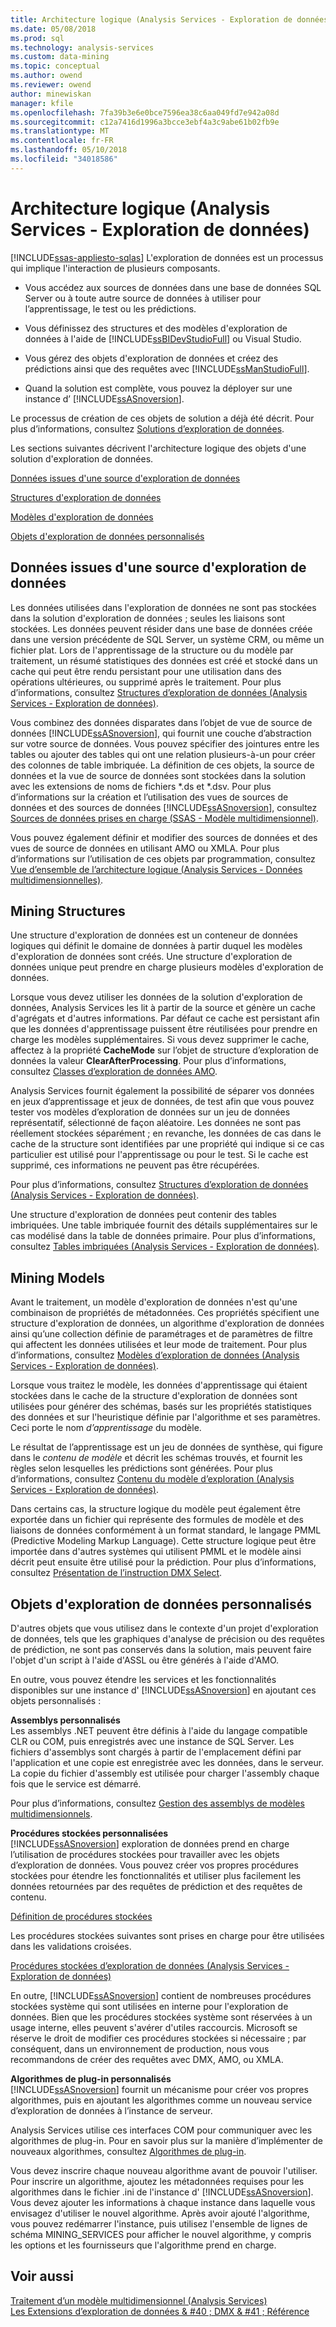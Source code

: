 ```yaml
---
title: Architecture logique (Analysis Services - Exploration de données) | Documents Microsoft
ms.date: 05/08/2018
ms.prod: sql
ms.technology: analysis-services
ms.custom: data-mining
ms.topic: conceptual
ms.author: owend
ms.reviewer: owend
author: minewiskan
manager: kfile
ms.openlocfilehash: 7fa39b3e6e0bce7596ea38c6aa049fd7e942a08d
ms.sourcegitcommit: c12a7416d1996a3bcce3ebf4a3c9abe61b02fb9e
ms.translationtype: MT
ms.contentlocale: fr-FR
ms.lasthandoff: 05/10/2018
ms.locfileid: "34018586"
---
```

# <a name="logical-architecture-analysis-services---data-mining"></a>Architecture logique (Analysis Services - Exploration de données)
[!INCLUDE[ssas-appliesto-sqlas](../../includes/ssas-appliesto-sqlas.md)]
  L'exploration de données est un processus qui implique l'interaction de plusieurs composants.  
  
-   Vous accédez aux sources de données dans une base de données SQL Server ou à toute autre source de données à utiliser pour l’apprentissage, le test ou les prédictions.  
  
-   Vous définissez des structures et des modèles d'exploration de données à l'aide de [!INCLUDE[ssBIDevStudioFull](../../includes/ssbidevstudiofull-md.md)] ou Visual Studio.  
  
-   Vous gérez des objets d'exploration de données et créez des prédictions ainsi que des requêtes avec [!INCLUDE[ssManStudioFull](../../includes/ssmanstudiofull-md.md)].  
  
-   Quand la solution est complète, vous pouvez la déployer sur une instance d’ [!INCLUDE[ssASnoversion](../../includes/ssasnoversion-md.md)].  
  
 Le processus de création de ces objets de solution a déjà été décrit. Pour plus d’informations, consultez [Solutions d’exploration de données](../../analysis-services/data-mining/data-mining-solutions.md).  
  
 Les sections suivantes décrivent l'architecture logique des objets d'une solution d'exploration de données.  
  
 [Données issues d'une source d'exploration de données](#bkmk_SourceData)  
  
 [Structures d'exploration de données](#bkmk_Structures)  
  
 [Modèles d'exploration de données](#bkmk_Models)  
  
 [Objets d'exploration de données personnalisés](#bkmk_CustomObjects)  
  
##  <a name="bkmk_SourceData"></a> Données issues d'une source d'exploration de données  
 Les données utilisées dans l'exploration de données ne sont pas stockées dans la solution d'exploration de données ; seules les liaisons sont stockées. Les données peuvent résider dans une base de données créée dans une version précédente de SQL Server, un système CRM, ou même un fichier plat. Lors de l'apprentissage de la structure ou du modèle par traitement, un résumé statistiques des données est créé et stocké dans un cache qui peut être rendu persistant pour une utilisation dans des opérations ultérieures, ou supprimé après le traitement. Pour plus d’informations, consultez [Structures d’exploration de données &#40;Analysis Services - Exploration de données&#41;](../../analysis-services/data-mining/mining-structures-analysis-services-data-mining.md).  
  
 Vous combinez des données disparates dans l’objet de vue de source de données [!INCLUDE[ssASnoversion](../../includes/ssasnoversion-md.md)], qui fournit une couche d’abstraction sur votre source de données. Vous pouvez spécifier des jointures entre les tables ou ajouter des tables qui ont une relation plusieurs-à-un pour créer des colonnes de table imbriquée. La définition de ces objets, la source de données et la vue de source de données sont stockées dans la solution avec les extensions de noms de fichiers *.ds et \*.dsv. Pour plus d’informations sur la création et l’utilisation des vues de sources de données et des sources de données [!INCLUDE[ssASnoversion](../../includes/ssasnoversion-md.md)], consultez [Sources de données prises en charge &#40;SSAS - Modèle multidimensionnel&#41;](../../analysis-services/multidimensional-models/supported-data-sources-ssas-multidimensional.md).  
  
 Vous pouvez également définir et modifier des sources de données et des vues de source de données en utilisant AMO ou XMLA. Pour plus d’informations sur l’utilisation de ces objets par programmation, consultez [Vue d’ensemble de l’architecture logique &#40;Analysis Services - Données multidimensionnelles&#41;](../../analysis-services/multidimensional-models/olap-logical/logical-architecture-overview-analysis-services-multidimensional-data.md).  
  
  
##  <a name="bkmk_Structures"></a> Mining Structures  
 Une structure d'exploration de données est un conteneur de données logiques qui définit le domaine de données à partir duquel les modèles d'exploration de données sont créés. Une structure d'exploration de données unique peut prendre en charge plusieurs modèles d'exploration de données.  
  
 Lorsque vous devez utiliser les données de la solution d'exploration de données, Analysis Services les lit à partir de la source et génère un cache d'agrégats et d'autres informations. Par défaut ce cache est persistant afin que les données d'apprentissage puissent être réutilisées pour prendre en charge les modèles supplémentaires. Si vous devez supprimer le cache, affectez à la propriété **CacheMode** sur l’objet de structure d’exploration de données la valeur **ClearAfterProcessing**. Pour plus d’informations, consultez [Classes d’exploration de données AMO](../../analysis-services/multidimensional-models/analysis-management-objects/amo-data-mining-classes.md).  
  
 Analysis Services fournit également la possibilité de séparer vos données en jeux d’apprentissage et jeux de données, de test afin que vous pouvez tester vos modèles d’exploration de données sur un jeu de données représentatif, sélectionné de façon aléatoire. Les données ne sont pas réellement stockées séparément ; en revanche, les données de cas dans le cache de la structure sont identifiées par une propriété qui indique si ce cas particulier est utilisé pour l'apprentissage ou pour le test. Si le cache est supprimé, ces informations ne peuvent pas être récupérées.  
  
 Pour plus d’informations, consultez [Structures d’exploration de données &#40;Analysis Services - Exploration de données&#41;](../../analysis-services/data-mining/mining-structures-analysis-services-data-mining.md).  
  
 Une structure d'exploration de données peut contenir des tables imbriquées. Une table imbriquée fournit des détails supplémentaires sur le cas modélisé dans la table de données primaire. Pour plus d’informations, consultez [Tables imbriquées &#40;Analysis Services - Exploration de données&#41;](../../analysis-services/data-mining/nested-tables-analysis-services-data-mining.md).  
  
  
##  <a name="bkmk_Models"></a> Mining Models  
 Avant le traitement, un modèle d'exploration de données n'est qu'une combinaison de propriétés de métadonnées. Ces propriétés spécifient une structure d'exploration de données, un algorithme d'exploration de données ainsi qu’une collection définie de paramétrages et de paramètres de filtre qui affectent les données utilisées et leur mode de traitement. Pour plus d’informations, consultez [Modèles d’exploration de données &#40;Analysis Services - Exploration de données&#41;](../../analysis-services/data-mining/mining-models-analysis-services-data-mining.md).  
  
 Lorsque vous traitez le modèle, les données d'apprentissage qui étaient stockées dans le cache de la structure d'exploration de données sont utilisées pour générer des schémas, basés sur les propriétés statistiques des données et sur l'heuristique définie par l'algorithme et ses paramètres. Ceci porte le nom *d’apprentissage* du modèle.  
  
 Le résultat de l’apprentissage est un jeu de données de synthèse, qui figure dans le *contenu de modèle* et décrit les schémas trouvés, et fournit les règles selon lesquelles les prédictions sont générées. Pour plus d’informations, consultez [Contenu du modèle d’exploration &#40;Analysis Services - Exploration de données&#41;](../../analysis-services/data-mining/mining-model-content-analysis-services-data-mining.md).  
  
 Dans certains cas, la structure logique du modèle peut également être exportée dans un fichier qui représente des formules de modèle et des liaisons de données conformément à un format standard, le langage PMML (Predictive Modeling Markup Language). Cette structure logique peut être importée dans d'autres systèmes qui utilisent PMML et le modèle ainsi décrit peut ensuite être utilisé pour la prédiction. Pour plus d’informations, consultez [Présentation de l’instruction DMX Select](../../dmx/understanding-the-dmx-select-statement.md).  
  
  
##  <a name="bkmk_CustomObjects"></a> Objets d'exploration de données personnalisés  
 D'autres objets que vous utilisez dans le contexte d'un projet d'exploration de données, tels que les graphiques d'analyse de précision ou des requêtes de prédiction, ne sont pas conservés dans la solution, mais peuvent faire l'objet d'un script à l'aide d'ASSL ou être générés à l'aide d'AMO.  
  
 En outre, vous pouvez étendre les services et les fonctionnalités disponibles sur une instance d' [!INCLUDE[ssASnoversion](../../includes/ssasnoversion-md.md)] en ajoutant ces objets personnalisés :  
  
 **Assemblys personnalisés**  
 Les assemblys .NET peuvent être définis à l'aide du langage compatible CLR ou COM, puis enregistrés avec une instance de SQL Server. Les fichiers d'assemblys sont chargés à partir de l'emplacement défini par l'application et une copie est enregistrée avec les données, dans le serveur. La copie du fichier d'assembly est utilisée pour charger l'assembly chaque fois que le service est démarré.  
  
 Pour plus d’informations, consultez [Gestion des assemblys de modèles multidimensionnels](../../analysis-services/multidimensional-models/multidimensional-model-assemblies-management.md).  
  
 **Procédures stockées personnalisées**  
 [!INCLUDE[ssASnoversion](../../includes/ssasnoversion-md.md)] exploration de données prend en charge l’utilisation de procédures stockées pour travailler avec les objets d’exploration de données. Vous pouvez créer vos propres procédures stockées pour étendre les fonctionnalités et utiliser plus facilement les données retournées par des requêtes de prédiction et des requêtes de contenu.  
  
 [Définition de procédures stockées](../../analysis-services/multidimensional-models-extending-olap-stored-procedures/defining-stored-procedures.md)  
  
 Les procédures stockées suivantes sont prises en charge pour être utilisées dans les validations croisées.  
  
 [Procédures stockées d’exploration de données &#40;Analysis Services - Exploration de données&#41;](../../analysis-services/data-mining/data-mining-stored-procedures-analysis-services-data-mining.md)  
  
 En outre, [!INCLUDE[ssASnoversion](../../includes/ssasnoversion-md.md)] contient de nombreuses procédures stockées système qui sont utilisées en interne pour l'exploration de données. Bien que les procédures stockées système sont réservées à un usage interne, elles peuvent s'avérer d'utiles raccourcis. Microsoft se réserve le droit de modifier ces procédures stockées si nécessaire ; par conséquent, dans un environnement de production, nous vous recommandons de créer des requêtes avec DMX, AMO, ou XMLA.  
  
 **Algorithmes de plug-in personnalisés**  
 [!INCLUDE[ssASnoversion](../../includes/ssasnoversion-md.md)] fournit un mécanisme pour créer vos propres algorithmes, puis en ajoutant les algorithmes comme un nouveau service d’exploration de données à l’instance de serveur.  
  
 Analysis Services utilise ces interfaces COM pour communiquer avec les algorithmes de plug-in. Pour en savoir plus sur la manière d’implémenter de nouveaux algorithmes, consultez [Algorithmes de plug-in](../../analysis-services/data-mining/plugin-algorithms.md).  
  
 Vous devez inscrire chaque nouveau algorithme avant de pouvoir l'utiliser. Pour inscrire un algorithme, ajoutez les métadonnées requises pour les algorithmes dans le fichier .ini de l'instance d' [!INCLUDE[ssASnoversion](../../includes/ssasnoversion-md.md)]. Vous devez ajouter les informations à chaque instance dans laquelle vous envisagez d'utiliser le nouvel algorithme. Après avoir ajouté l'algorithme, vous pouvez redémarrer l'instance, puis utilisez l'ensemble de lignes de schéma MINING_SERVICES pour afficher le nouvel algorithme, y compris les options et les fournisseurs que l'algorithme prend en charge.  
  
  
## <a name="see-also"></a>Voir aussi  
 [Traitement d’un modèle multidimensionnel &#40;Analysis Services&#41;](../../analysis-services/multidimensional-models/processing-a-multidimensional-model-analysis-services.md)   
 [Les Extensions d’exploration de données & #40 ; DMX & #41 ; Référence](../../dmx/data-mining-extensions-dmx-reference.md)  
  
  

